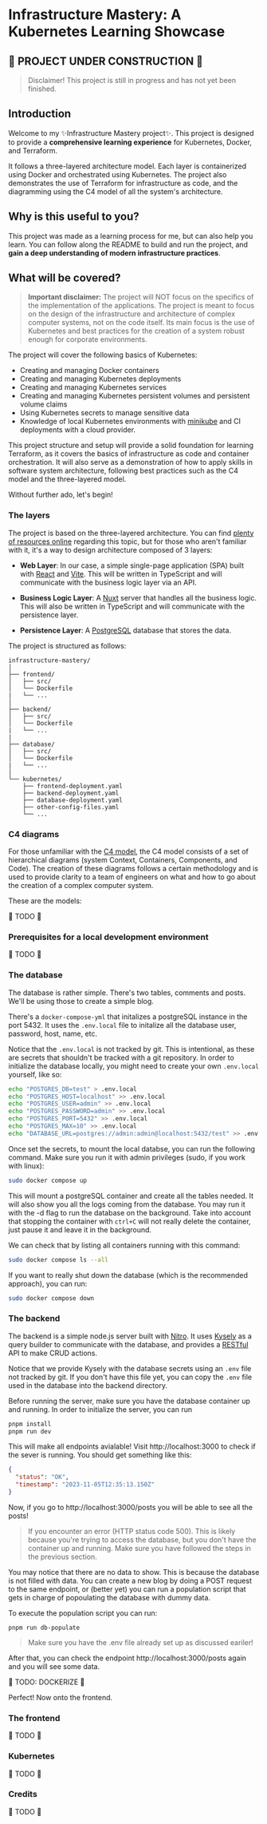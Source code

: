 # Infrastructure Mastery: A Kubernetes Learning Showcase

## 🚧 PROJECT UNDER CONSTRUCTION 🚧

> Disclaimer! This project is still in progress and has not yet been finished.

## Introduction

Welcome to my ✨Infrastructure Mastery project✨. This project is designed to provide a **comprehensive learning experience** for Kubernetes, Docker, and Terraform.

It follows a three-layered architecture model. Each layer is containerized using Docker and orchestrated using Kubernetes. The project also demonstrates the use of Terraform for infrastructure as code, and the diagramming using the C4 model of all the system's architecture.

## Why is this useful to you?

This project was made as a learning process for me, but can also help you learn. You can follow along the README to build and run the project, and **gain a deep understanding of modern infrastructure practices**.

## What will be covered?

> **Important disclaimer:** The project will NOT focus on the specifics of the implementation of the applications. The project is meant to focus on the design of the infrastructure and architecture of complex computer systems, not on the code itself. Its main focus is the use of Kubernetes and best practices for the creation of a system robust enough for corporate environments.

The project will cover the following basics of Kubernetes:

- Creating and managing Docker containers
- Creating and managing Kubernetes deployments
- Creating and managing Kubernetes services
- Creating and managing Kubernetes persistent volumes and persistent volume claims
- Using Kubernetes secrets to manage sensitive data
- Knowledge of local Kubernetes environments with [minikube](https://minikube.sigs.k8s.io/docs/) and CI deployments with a cloud provider.

This project structure and setup will provide a solid foundation for learning Terraform, as it covers the basics of infrastructure as code and container orchestration. It will also serve as a demonstration of how to apply skills in software system architecture, following best practices such as the C4 model and the three-layered model.

Without further ado, let's begin!

### The layers

The project is based on the three-layered architecture. You can find [plenty of resources online](https://en.wikipedia.org/wiki/Multitier_architecture) regarding this topic, but for those who aren't familiar with it, it's a way to design architecture composed of 3 layers:

- **Web Layer**: In our case, a simple single-page application (SPA) built with [React](https://react.dev/) and [Vite](https://vitejs.dev/). This will be written in TypeScript and will communicate with the business logic layer via an API.

- **Business Logic Layer**: A [Nuxt](https://nuxtjs.org/) server that handles all the business logic. This will also be written in TypeScript and will communicate with the persistence layer.

- **Persistence Layer**: A [PostgreSQL](https://www.postgresql.org/) database that stores the data.

The project is structured as follows:

```
infrastructure-mastery/
│
├── frontend/
│   ├── src/
│   └── Dockerfile
|   └── ...
│
├── backend/
│   ├── src/
│   └── Dockerfile
|   └── ...
|
├── database/
│   ├── src/
│   └── Dockerfile
|   └── ...
│
└── kubernetes/
    ├── frontend-deployment.yaml
    ├── backend-deployment.yaml
    ├── database-deployment.yaml
    ├── other-config-files.yaml
    └── ...
```

### C4 diagrams

For those unfamiliar with the [C4 model](https://c4model.com/), the C4 model consists of a set of hierarchical diagrams (system Context, Containers, Components, and Code). The creation of these diagrams follows a certain methodology and is used to provide clarity to a team of engineers on what and how to go about the creation of a complex computer system.

These are the models:

🚧 TODO 🚧

### Prerequisites for a local development environment

🚧 TODO 🚧

### The database

The database is rather simple. There's two tables, comments and posts. We'll be using those to create a simple blog.

There's a `docker-compose-yml` that initalizes a postgreSQL instance in the port 5432. It uses the `.env.local` file to initalize all the database user, password, host, name, etc.

Notice that the `.env.local` is not tracked by git. This is intentional, as these are secrets that shouldn't be tracked with a git repository. In order to initialize the database locally, you might need to create your own `.env.local` yourself, like so:

```bash
echo "POSTGRES_DB=test" > .env.local
echo "POSTGRES_HOST=localhost" >> .env.local
echo "POSTGRES_USER=admin" >> .env.local
echo "POSTGRES_PASSWORD=admin" >> .env.local
echo "POSTGRES_PORT=5432" >> .env.local
echo "POSTGRES_MAX=10" >> .env.local
echo "DATABASE_URL=postgres://admin:admin@localhost:5432/test" >> .env.local
```

Once set the secrets, to mount the local databse, you can run the following command. Make sure you run it with admin privileges (sudo, if you work with linux):

```bash
sudo docker compose up
```

This will mount a postgreSQL container and create all the tables needed. It will also show you all the logs coming from the database. You may run it with the -d flag to run the database on the background. Take into account that stopping the container with `ctrl+C` will not really delete the container, just pause it and leave it in the background.

We can check that by listing all containers running with this command:

```bash
sudo docker compose ls --all
```

If you want to really shut down the database (which is the recommended approach), you can run:

```bash
sudo docker compose down
```

### The backend

The backend is a simple node.js server built with [Nitro](https://nitro.unjs.io/). It uses [Kysely](https://kysely.dev/) as a query builder to communicate with the database, and provides a [RESTful](https://en.wikipedia.org/wiki/REST) API to make CRUD actions.

Notice that we provide Kysely with the database secrets using an `.env` file not tracked by git. If you don't have this file yet, you can copy the `.env` file used in the database into the backend directory.

Before running the server, make sure you have the database container up and running. In order to initialize the server, you can run

```bash
pnpm install
pnpm run dev
```

This will make all endpoints avialable! Visit http://localhost:3000 to check if the sever is running. You should get something like this:

```json
{
  "status": "OK",
  "timestamp": "2023-11-05T12:35:13.150Z"
}
```

Now, if you go to http://localhost:3000/posts you will be able to see all the posts!

> If you encounter an error (HTTP status code 500). This is likely because you're trying to access the database, but you don't have the container up and running. Make sure you have followed the steps in the previous section.

You may notice that there are no data to show. This is because the database is not filled with data. You can create a new blog by doing a POST request to the same endpoint, or (better yet) you can run a population script that gets in charge of popoulating the database with dummy data.

To execute the population script you can run:

```
pnpm run db-populate
```

> Make sure you have the .env file already set up as discussed eariler!

After that, you can check the endpoint http://localhost:3000/posts again and you will see some data.

🚧 TODO: DOCKERIZE 🚧

Perfect! Now onto the frontend.

### The frontend

🚧 TODO 🚧

### Kubernetes

🚧 TODO 🚧

### Credits

🚧 TODO 🚧
